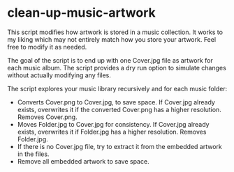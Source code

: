 # clean-up-music-artwork
This script modifies how artwork is stored in a music collection. It works to my liking which may not entirely match how you store your artwork. Feel free to modify it as needed.

The goal of the script is to end up with one Cover.jpg file as artwork for each music album. The script provides a dry run option to simulate changes without actually modifying any files.

The script explores your music library recursively and for each music folder:
- Converts Cover.png to Cover.jpg, to save space. If Cover.jpg already exists, overwrites it if the converted Cover.png has a higher resolution. Removes Cover.png.
- Moves Folder.jpg to Cover.jpg for consistency. If Cover.jpg already exists, overwrites it if Folder.jpg has a higher resolution. Removes Folder.jpg.
- If there is no Cover.jpg file, try to extract it from the embedded artwork in the files.
- Remove all embedded artwork to save space.

